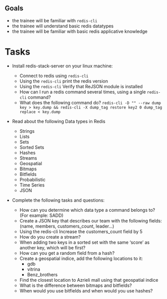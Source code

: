 ## Goals
* the trainee will be familiar with `redis-cli`
* the trainee will understand basic redis datatypes
* the trainee will be familiar with basic redis applicative knowledge

# Tasks
* Install redis-stack-server on your linux machine:
  * Connect to redis using `redis-cli`
  * Using the `redis-cli` print the redis version
  * Using the `redis-cli` Verify that ReJSON module is installed
  * How can I run a redis command several times, using a single `redis-cli` command?
  * What does the following command do? `redis-cli -D "" --raw dump key > key.dump && redis-cli -X dump_tag restore key2 0 dump_tag replace < key.dump`

* Read about the following Data types in Redis
  * Strings
  * Lists
  * Sets
  * Sorted Sets
  * Hashes
  * Streams
  * Geospatial
  * Bitmaps
  * Bitfields
  * Probabilistic
  * Time Series
  * JSON

* Complete the following tasks and questions:
  * How can you determine which data type a command belongs to? (For example: SADD)
  * Create a JSON key that describes our team with the following fields: (name, members, customers_count, leader…)
  * Using the redis-cli Increase the customers_count field by 5
  * How do you create a stream?
  * When adding two keys in a sorted set with the same ‘score’ as another key, which will be first?
  * How can you get a random field from a hash?
  * Create a geospatial indice, add the following locations to it:
    * gdb 
    * vitrina 
    * Benz_brothers
  * Find the closest location to Azrieli mall using that geospatial indice
  * What is the difference between bitmaps and bitfields?
  * When would you use bitfields and when would you use hashes?
